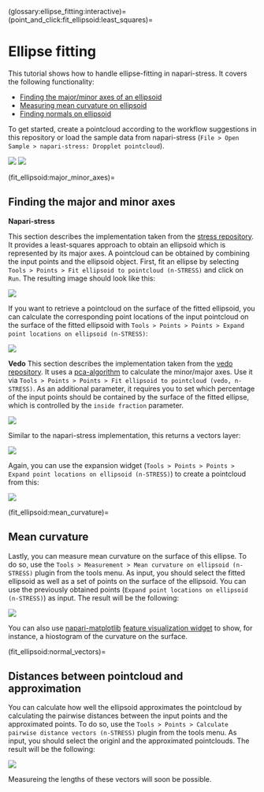 (glossary:ellipse_fitting:interactive)=
(point_and_click:fit_ellipsoid:least_squares)=
# Ellipse fitting

This tutorial shows how to handle ellipse-fitting in napari-stress. It covers the following functionality:

* [Finding the major/minor axes of an ellipsoid](fit_ellipsoid:major_minor_axes)
* [Measuring mean curvature on ellipsoid](fit_ellipsoid:mean_curvature)
* [Finding normals on ellipsoid](fit_ellipsoid:normal_vectors)


To get started, create a pointcloud according to the workflow suggestions in this repository or load the sample data from napari-stress (`File > Open Sample > napari-stress: Dropplet pointcloud`).

![](../../imgs/viewer_screenshots/open_sample_droplet.png)
![](../../imgs/viewer_screenshots/open_sample_droplet1.png)

(fit_ellipsoid:major_minor_axes)=
## Finding the major and minor axes

**Napari-stress**

This section describes the implementation taken from the [stress repository](https://github.com/campaslab/STRESS). It provides a least-squares approach to obtain an ellipsoid which is represented by its major axes. A pointcloud can be obtained by combining the input points and the ellipsoid object. First, fit an ellipse by selecting `Tools > Points > Fit ellipsoid to pointcloud (n-STRESS)` and click on `Run`. The resulting image should look like this:

![](imgs/demo_fit_ellipsoid5.png)

If you want to retrieve a pointcloud on the surface of the fitted ellipsoid, you can calculate the corresponding point locations of the input pointcloud on the surface of the fitted ellipsoid with `Tools > Points > Points > Expand point locations on ellipsoid (n-STRESS)`:

![](imgs/demo_fit_ellipsoid6.png)

**Vedo**
This section describes the implementation taken from the [vedo repository](https://vedo.embl.es/). It uses a [pca-algorithm](https://en.wikipedia.org/wiki/Principal_component_analysis) to calculate the minor/major axes. Use it via `Tools > Points > Points > Fit ellipsoid to pointcloud (vedo, n-STRESS)`. As an additional parameter, it requires you to set which percentage of the input points should be contained by the surface of the fitted ellipse, which is controlled by the `inside fraction` parameter.

![](imgs/demo_fit_ellipsoid1.png)

Similar to the napari-stress implementation, this returns a vectors layer:

![](imgs/demo_fit_ellipsoid2.png)

Again, you can use the expansion widget (`Tools > Points > Points > Expand point locations on ellipsoid (n-STRESS)`) to create a pointcloud from this:

![](imgs/demo_fit_ellipsoid3.png)

(fit_ellipsoid:mean_curvature)=
## Mean curvature

Lastly, you can measure mean curvature on the surface of this ellipse. To do so, use the `Tools > Measurement > Mean curvature on ellipsoid (n-STRESS)` plugin from the tools menu. As input, you should select the fitted ellipsoid as well as a set of points on the surface of the ellipsoid. You can use the previously obtained points (`Expand point locations on ellipsoid (n-STRESS)`) as input. The result will be the following:

![](imgs/demo_fit_ellipsoid7.png)

You can also use [napari-matplotlib](https://napari-matplotlib.github.io/index.html) [feature visualization widget](point_and_click:visualize_features) to show, for instance, a hiostogram of the curvature on the surface.

(fit_ellipsoid:normal_vectors)=
## Distances between pointcloud and approximation

You can calculate how well the ellipsoid approximates the pointcloud by calculating the pairwise distances between the input points and the approximated points. To do so, use the `Tools > Points > Calculate pairwise distance vectors (n-STRESS)` plugin from the tools menu. As input, you should select the originl and the approximated pointclouds. The result will be the following:

![](imgs/demo_fit_ellipsoid8.png)

Measureing the lengths of these vectors will soon be possible.
